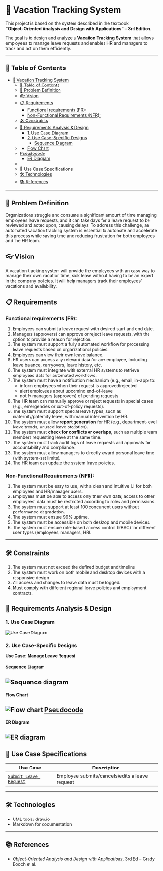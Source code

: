 # 🌴 Vacation Tracking System

This project is based on the system described in the textbook  
**"Object-Oriented Analysis and Design with Applications" – 3rd Edition**.

The goal is to design and analyze a **Vacation Tracking System** that allows employees to manage leave requests and enables HR and managers to track and act on them efficiently.

---

## 📌 Table of Contents

- [🌴 Vacation Tracking System](#-vacation-tracking-system)
  - [📌 Table of Contents](#-table-of-contents)
  - [🧠 Problem Definition](#-problem-definition)
  - [👓 Vision](#-vision)
  - [📋 Requirements](#-requirements)
    - [Functional requirements (FR):](#functional-requirements-fr)
    - [Non-Functional Requirements (NFR):](#non-functional-requirements-nfr)
  - [🛠 Constraints](#-constraints)
  - [🧠 Requirements Analysis \& Design](#-requirements-analysis--design)
    - [1. Use Case Diagram](#1-use-case-diagram)
    - [2. Use Case-Specific Designs](#2-use-case-specific-designs)
      - [Sequence Diagram](#sequence-diagram)
  - [](#)
      - [Flow Chart](#flow-chart)
  - [Pseudocode](#pseudocode)
      - [ER Diagram](#er-diagram)
  - [](#-1)
  - [📄 Use Case Specifications](#-use-case-specifications)
  - [🛠 Technologies](#-technologies)
  - [📚 References](#-references)
---

## 🧠 Problem Definition
Organizations struggle and consume a significant amount of time managing employees leave requests, and it can take days for a leave request to be reviewed and acted upon, causing delays. To address this challenge, an automated vacation tracking system is essential to automate and accelerate this process while saving time and reducing frustration for both employees and the HR team.
## 👓 Vision
A vacation tracking system will provide the employees with an easy way to manage their own vacation time, sick leave without having to be an expert in the company policies. It will help managers track their employees' vacations and availability.
## 📋 Requirements
### Functional requirements (FR): 
1. Employees can submit a leave request with desired start and end date.  
2. Managers (approvers) can approve or reject leave requests, with the option to provide a reason for rejection.  
3. The system must support a fully automated workflow for processing leave requests based on organizational policies.  
4. Employees can view their own leave balance.  
5. HR users can access any relevant data for any employee, including leave balance, carryovers, leave history, etc.  
6. The system must integrate with external HR systems to retrieve employees data for automated workflows.
7. The system must have a notification mechanism (e.g., email, in-app) to:  
    - inform employees when their request is approved/rejected  
    - alert employees about upcoming end-of-leave  
    - notify managers (approvers) of pending requests  
8. The HR team can manually approve or reject requests in special cases (e.g., emergencies or out-of-policy requests).  
9.  The system must support special leave types, such as maternity/paternity leave, with manual intervention by HR.  
10. The system must allow **report generation** for HR (e.g., department-level leave trends, unused leave statistics).  
11. The system must **check for conflicts or overlaps**, such as multiple team members requesting leave at the same time.  
12. The system must track audit logs of leave requests and approvals for accountability and compliance.  
13. The system must allow managers to directly award personal leave time (with system-set limits).  
14. The HR team can update the system leave policies.  

### Non-Functional Requirements (NFR): 
1. The system must be easy to use, with a clean and intuitive UI for both employees and HR/manager users.
2. Employees must be able to access only their own data; access to other employees’ data must be restricted according to roles and permissions.
3. The system must support at least 100 concurrent users without performance degradation.
4. The system must ensure 99% uptime.
5. The system must be accessible on both desktop and mobile devices.
6. The system must ensure role-based access control (RBAC) for different user types (employees, managers, HR).

---

## 🛠 Constraints
1. The system must not exceed the defined budget and timeline
2. The system must work on both mobile and desktop devices with a responsive design
3. All access and changes to leave data must be logged.
4. Must comply with different regional leave policies and employment contracts.

## 🧠 Requirements Analysis & Design

### 1. Use Case Diagram
  ![Use Case Diagram](./diagrams/useCaseDiagram.png)

### 2. Use Case-Specific Designs
**Use Case: Manage Leave Request**  
#### Sequence Diagram 
  ![Sequence diagram](./diagrams/ManageLeaveRequestuseSequenceDiagrams.png)
--
#### Flow Chart
  ![Flow chart](./diagrams/manageLeaveRequestFlowcharts.png)
  [Pseudocode](./manageLeaveRequestPseudocode.md)
---
#### ER Diagram 
  ![ER diagram](./diagrams/manageLeaveRequestERD.png)
--

## 📄 Use Case Specifications

| Use Case | Description |
|----------|-------------|
| [`Submit Leave Request`](use-cases-specification/ManageLeaveRequest.md) | Employee submits/cancels/edits a leave request |

---

## 🛠 Technologies

- UML tools: draw.io
- Markdown for documentation

---

## 📚 References

- *Object-Oriented Analysis and Design with Applications*, 3rd Ed – Grady Booch et al.